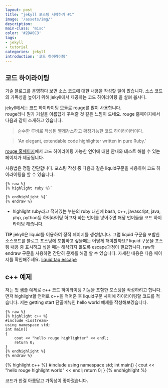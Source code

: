 ```yaml
---
layout: post
title: "jekyll 포스팅 시작하기 #1"
image: '/assets/img/'
description:
main-class: 'misc'
color: '#2DA0C3'
tags:
- jekyll
- tutorial
categories: jekyll
introduction: '코드 하이라이팅'
---
```


## 코드 하이라이팅
기술 블로그를 운영하다 보면 소스 코드에 대한 내용을 작성할 일이 많습니다. 소스 코드의 가독성을 높이기 위해 jekyll에서 제공하는 코드 하이라이팅 을 살펴 봅시다.

jekyll에서는 코드 하이라이팅 모듈로 rouge를 많이 사용합니다.  
rouge라니 뭔가 거실을 아름답게 꾸며줄 것 같은 느낌이 드네요. rouge 홈페이지에서 다음과 같이 소개하고 있습니다.

> 순수한 루비로 작성된 엘레강스하고 확장가능한 코드 하이라이터이다.

> 'An elegant, extendable code highlighter written in pure Ruby.'


[rouge 홈페이지](http://rouge.jneen.net/)에서 코드 하이라이팅 가능한 언어에 대한 안내와 테스트 해볼 수 있는 페이지가 제공됩니다.


사용법은 정말 간단합니다. 포스팅 작성 중 다음과 같은 liquid구문을 사용하여 코드 하이라이팅을 할 수 있습니다.  
```
{% raw %}
{% highlight ruby %}`

{% endhighlight %}`
{% endraw %}
```
- highlight ruby라고 적혀있는 부분의 ruby 대신에 bash, c++, javascript, java, php, python등 하이라이팅 하고자 하는 언어를 넣어주면 해당 언어들을 코드 하이라이팅 해줍니다.  

**TIP**
jekyll은 liquid를 이용하여 정적 페이지를 생성합니다. 그럼 liquid 구문을 포함한 소스코드를 블로그 포스팅에 포함하고 싶을때는 어떻게 해야할까요? liquid 구문을 포스틩 내용 중 표시하고 싶을 때는 해석되지 않도록 escape과정이 필요합니다. raw와 endraw 구문을 사용하면 간단히 문제를 해결 할 수 있습니다. 자세한 내용은 다음 페이지를 확인해주세요. [liquid tag escape](https://stackoverflow.com/questions/3426182/how-to-escape-liquid-template-tags)

## c++ 예제

저는 첫 샘플 예제로 c++ 코드 하이라이팅 기능을 포함한 포스팅을 작성하려고 합니다.
먼저 highlight할 언어로 c++을 적어준 후 liquid구문 사이에 하이라이팅할 코드를 적습니다. 저는 getting start 단골메뉴인 hello world 예제를 작성해보겠습니다.

```
{% raw %}
{% highlight c++ %}
#include <iostream>
using namespace std;
int main()
{
	cout << "hello rouge highlighter" << endl;
	return 0;
}
{% endhighlight %}
{% endraw %}
```

{% highlight c++ %}
#include <iostream>
using namespace std;
int main()
{
	cout << "hello rouge highlight world" << endl;
	return 0;
}
{% endhighlight %}

코드가 한결 아름답고 가독성이 좋아졌습니다.
